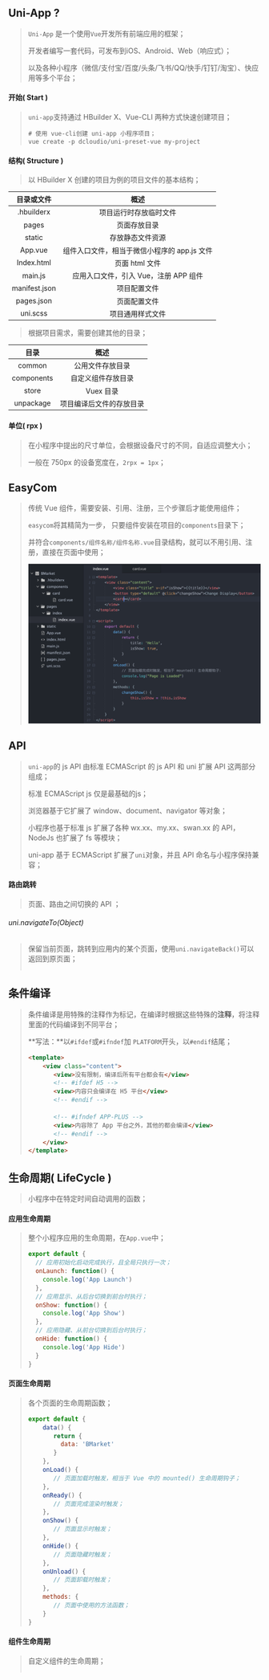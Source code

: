 ## Uni-App ?

> `Uni-App` 是一个使用`Vue`开发所有前端应用的框架；
>
> 开发者编写一套代码，可发布到iOS、Android、Web（响应式）；
>
> 以及各种小程序（微信/支付宝/百度/头条/飞书/QQ/快手/钉钉/淘宝）、快应用等多个平台；



#### 开始( Start )

> `uni-app`支持通过 HBuilder X、Vue-CLI 两种方式快速创建项目；
>
> ```shell
> # 使用 vue-cli创建 uni-app 小程序项目；
> vue create -p dcloudio/uni-preset-vue my-project
> ```



#### 结构( Structure )

> 以 HBuilder X 创建的项目为例的项目文件的基本结构；

|  目录或文件   |                     概述                     |
| :-----------: | :------------------------------------------: |
|  .hbuilderx   |            项目运行时存放临时文件            |
|     pages     |                 页面存放目录                 |
|    static     |               存放静态文件资源               |
|    App.vue    | 组件入口文件，相当于微信小程序的 app.js 文件 |
|  Index.html   |                页面 html 文件                |
|    main.js    |    应用入口文件，引入 Vue，注册 APP 组件     |
| manifest.json |                 项目配置文件                 |
|  pages.json   |                 页面配置文件                 |
|   uni.scss    |               项目通用样式文件               |

> 根据项目需求，需要创建其他的目录；

|    目录    |           概述           |
| :--------: | :----------------------: |
|   common   |     公用文件存放目录     |
| components |    自定义组件存放目录    |
|   store    |        Vuex 目录         |
| unpackage  | 项目编译后文件的存放目录 |



#### 单位( rpx )

> 在小程序中提出的尺寸单位，会根据设备尺寸的不同，自适应调整大小；
>
> 一般在 750px 的设备宽度在，`2rpx = 1px`；





## EasyCom

> 传统 Vue 组件，需要安装、引用、注册，三个步骤后才能使用组件；
>
> `easycom`将其精简为一步， 只要组件安装在项目的`components`目录下；
>
> 并符合`components/组件名称/组件名称.vue`目录结构，就可以不用引用、注册，直接在页面中使用；
>
> <img src="imags/easycom.png" alt="easycom" style="zoom: 80%;" />





## API

> `uni-app`的 js API 由标准 ECMAScript 的 js API 和 uni 扩展 API 这两部分组成；
>
> 标准 ECMAScript js 仅是最基础的js；
>
> 浏览器基于它扩展了 window、document、navigator 等对象；
>
> 小程序也基于标准 js 扩展了各种 wx.xx、my.xx、swan.xx 的 API，NodeJs 也扩展了 fs 等模块；
>
> uni-app 基于 ECMAScript 扩展了`uni`对象，并且 API 命名与小程序保持兼容；



#### 路由跳转

> 页面、路由之间切换的 API ；



###### uni.navigateTo(Object)

> 保留当前页面，跳转到应用内的某个页面，使用`uni.navigateBack()`可以返回到原页面；
>
> ```javascript
> ```





## 条件编译

> 条件编译是用特殊的注释作为标记，在编译时根据这些特殊的**注释**，将注释里面的代码编译到不同平台；
>
> **写法：**以`#ifdef`或`#ifndef`加 `PLATFORM`开头，以`#endif`结尾；
>
> ```html
> <template>
>     <view class="content">
>        <view>没有限制，编译后所有平台都会有</view>
>        <!-- #ifdef H5 -->
>        <view>内容只会编译在 H5 平台</view>
>        <!-- #endif -->
>     
>        <!-- #ifndef APP-PLUS -->
>        <view>内容除了 App 平台之外，其他的都会编译</view>
>        <!-- #endif -->
>     </view>
> </template>
> ```





## 生命周期( LifeCycle )

> 小程序中在特定时间自动调用的函数；



#### 应用生命周期

> 整个小程序应用的生命周期，在`App.vue`中；
>
> ```javascript
> export default {
>   // 应用初始化启动完成执行，且全局只执行一次；
>   onLaunch: function() {
>     console.log('App Launch')
>   },
>   // 应用显示、从后台切换到前台时执行；
>   onShow: function() {
>     console.log('App Show')
>   },
>   // 应用隐藏、从前台切换到后台时执行；
>   onHide: function() {
>     console.log('App Hide')
>   }
> }
> ```



#### 页面生命周期

> 各个页面的生命周期函数；
>
> ```javascript
> export default {
>     data() {
>        return {
>          data: 'BMarket'
>        }
>     },
>     onLoad() {
>        // 页面加载时触发，相当于 Vue 中的 mounted() 生命周期钩子；
>     },
>     onReady() {
>        // 页面完成渲染时触发；
>     },
>     onShow() {
>        // 页面显示时触发；
>     },
>     onHide() {
>        // 页面隐藏时触发；
>     },
>     onUnload() {
>        // 页面卸载时触发；
>     },
>     methods: {
>        // 页面中使用的方法函数；
>     }
> }
> ```



#### 组件生命周期

> 自定义组件的生命周期；
>
> ```javascript
> ```
>

